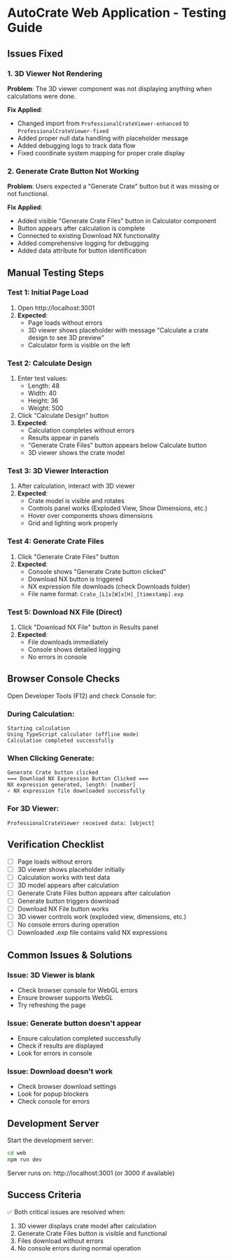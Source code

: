 # AutoCrate Web Application - Testing Guide

## Issues Fixed

### 1. 3D Viewer Not Rendering
**Problem**: The 3D viewer component was not displaying anything when calculations were done.

**Fix Applied**:
- Changed import from `ProfessionalCrateViewer-enhanced` to `ProfessionalCrateViewer-fixed`
- Added proper null data handling with placeholder message
- Added debugging logs to track data flow
- Fixed coordinate system mapping for proper crate display

### 2. Generate Crate Button Not Working
**Problem**: Users expected a "Generate Crate" button but it was missing or not functional.

**Fix Applied**:
- Added visible "Generate Crate Files" button in Calculator component
- Button appears after calculation is complete
- Connected to existing Download NX functionality
- Added comprehensive logging for debugging
- Added data attribute for button identification

## Manual Testing Steps

### Test 1: Initial Page Load
1. Open http://localhost:3001
2. **Expected**: 
   - Page loads without errors
   - 3D viewer shows placeholder with message "Calculate a crate design to see 3D preview"
   - Calculator form is visible on the left

### Test 2: Calculate Design
1. Enter test values:
   - Length: 48
   - Width: 40
   - Height: 36
   - Weight: 500
2. Click "Calculate Design" button
3. **Expected**:
   - Calculation completes without errors
   - Results appear in panels
   - "Generate Crate Files" button appears below Calculate button
   - 3D viewer shows the crate model

### Test 3: 3D Viewer Interaction
1. After calculation, interact with 3D viewer
2. **Expected**:
   - Crate model is visible and rotates
   - Controls panel works (Exploded View, Show Dimensions, etc.)
   - Hover over components shows dimensions
   - Grid and lighting work properly

### Test 4: Generate Crate Files
1. Click "Generate Crate Files" button
2. **Expected**:
   - Console shows "Generate Crate button clicked"
   - Download NX button is triggered
   - NX expression file downloads (check Downloads folder)
   - File name format: `Crate_[L]x[W]x[H]_[timestamp].exp`

### Test 5: Download NX File (Direct)
1. Click "Download NX File" button in Results panel
2. **Expected**:
   - File downloads immediately
   - Console shows detailed logging
   - No errors in console

## Browser Console Checks

Open Developer Tools (F12) and check Console for:

### During Calculation:
```
Starting calculation
Using TypeScript calculator (offline mode)
Calculation completed successfully
```

### When Clicking Generate:
```
Generate Crate button clicked
=== Download NX Expression Button Clicked ===
NX expression generated, length: [number]
✓ NX expression file downloaded successfully
```

### For 3D Viewer:
```
ProfessionalCrateViewer received data: [object]
```

## Verification Checklist

- [ ] Page loads without errors
- [ ] 3D viewer shows placeholder initially
- [ ] Calculation works with test data
- [ ] 3D model appears after calculation
- [ ] Generate Crate Files button appears after calculation
- [ ] Generate button triggers download
- [ ] Download NX File button works
- [ ] 3D viewer controls work (exploded view, dimensions, etc.)
- [ ] No console errors during operation
- [ ] Downloaded .exp file contains valid NX expressions

## Common Issues & Solutions

### Issue: 3D Viewer is blank
- Check browser console for WebGL errors
- Ensure browser supports WebGL
- Try refreshing the page

### Issue: Generate button doesn't appear
- Ensure calculation completed successfully
- Check if results are displayed
- Look for errors in console

### Issue: Download doesn't work
- Check browser download settings
- Look for popup blockers
- Check console for errors

## Development Server

Start the development server:
```bash
cd web
npm run dev
```

Server runs on: http://localhost:3001 (or 3000 if available)

## Success Criteria

✅ Both critical issues are resolved when:
1. 3D viewer displays crate model after calculation
2. Generate Crate Files button is visible and functional
3. Files download without errors
4. No console errors during normal operation